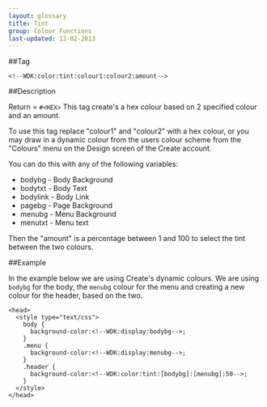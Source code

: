 ```yaml
---
layout: glossary
title: Tint
group: Colour Functions
last-updated: 12-02-2013
---
```


##Tag

`<!--WDK:color:tint:colour1:colour2:amount-->`

##Description

Return = `#<HEX>`
This tag create's a hex colour based on 2 specified colour and an amount.

To use this tag replace "colour1" and "colour2" with a hex colour, or you may draw in a dynamic colour from the users colour scheme from the "Colours" menu on the Design screen of the Create account.

You can do this with any of the following variables:
- bodybg - Body Background
- bodytxt - Body Text
- bodylink - Body Link
- pagebg - Page Background
- menubg - Menu Background
- menutxt - Menu text

Then the "amount" is a percentage between 1 and 100 to select the tint between the two colours.

##Example

In the example below we are using Create's dynamic colours. We are using `bodybg` for the body, the `menubg` colour for the menu and creating a new colour for the header, based on the two.

```
<head>
  <style type="text/css">
    body {
      background-color:<!--WDK:display:bodybg-->;
    }
    .menu {
      background-color:<!--WDK:display:menubg-->;
    }
    .header {
      background-color:<!--WDK:color:tint:[bodybg]:[menubg]:50-->;
    }
  </style>
</head>
```